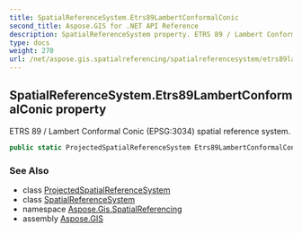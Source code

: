 ```yaml
---
title: SpatialReferenceSystem.Etrs89LambertConformalConic
second_title: Aspose.GIS for .NET API Reference
description: SpatialReferenceSystem property. ETRS 89 / Lambert Conformal Conic EPSG3034 spatial reference system
type: docs
weight: 270
url: /net/aspose.gis.spatialreferencing/spatialreferencesystem/etrs89lambertconformalconic/
---
```

## SpatialReferenceSystem.Etrs89LambertConformalConic property

ETRS 89 / Lambert Conformal Conic (EPSG:3034) spatial reference system.

```csharp
public static ProjectedSpatialReferenceSystem Etrs89LambertConformalConic { get; }
```

### See Also

* class [ProjectedSpatialReferenceSystem](../../projectedspatialreferencesystem/)
* class [SpatialReferenceSystem](../)
* namespace [Aspose.Gis.SpatialReferencing](../../spatialreferencesystem/)
* assembly [Aspose.GIS](../../../)



